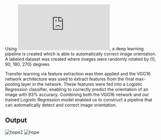Using ![MIT's Indoor CVPR dataset](http://web.mit.edu/torralba/www/indoor.html), a deep learning pipeline is created which is able to automatically correct image orientation.
A labeled dataset was created where images were randomly rotated by {0, 90, 180, 270} degrees

Transfer learning via feature extraction was then applied and the VGG16
network architecture was used to extract features from the final max-pooling layer in the network. These features
were fed into a Logistic Regression classifier, enabling to correctly predict the orientation of
an image with 93% accuracy. Combining both the VGG16 network and our trained Logistic
Regression model enabled us to construct a pipeline that can automatically detect and correct image
orientation.



## Output
![hope2](https://user-images.githubusercontent.com/56476887/94584471-4aeafd00-029c-11eb-8397-199a44cfb3ce.gif)
![hope](https://user-images.githubusercontent.com/56476887/94584466-4888a300-029c-11eb-9ad8-69746321527b.gif)
